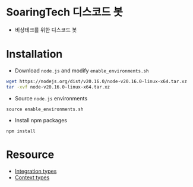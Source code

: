 # SoaringTech 디스코드 봇

- 비상테크를 위한 디스코드 봇

# Installation

- Download `node.js` and modify `enable_environments.sh`

```bash
wget https://nodejs.org/dist/v20.16.0/node-v20.16.0-linux-x64.tar.xz
tar -xvf node-v20.16.0-linux-x64.tar.xz
```

- Source `node.js` environments

```
source enable_environments.sh
```

- Install npm packages

```
npm install
```

# Resource

- [Integration types](https://discord.com/developers/docs/resources/application#application-object-application-integration-types)
- [Context types](https://discord.com/developers/docs/interactions/application-commands#application-command-object-application-command-structure)
